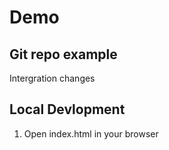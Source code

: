 # Demo 

## Git repo example

Intergration changes


## Local Devlopment 

 1. Open index.html in your browser
 

